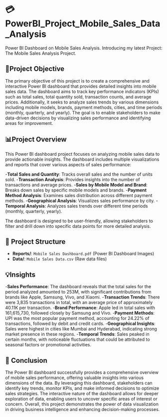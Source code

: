 # 💳 PowerBI_Project_Mobile_Sales_Data_Analysis

Power BI Dashboard on Mobile Sales Analysis. Introducing my latest Project: The Mobile Sales Analysis Project.

## 🎯Project Objective
The primary objective of this project is to create a comprehensive and interactive Power BI dashboard that provides detailed insights into mobile sales data. The dashboard aims to track key performance indicators (KPIs) such as total sales, total quantity sold, transaction counts, and average prices. Additionally, it seeks to analyze sales trends by various dimensions including mobile models, brands, payment methods, cities, and time periods (monthly, quarterly, and yearly). The goal is to enable stakeholders to make data-driven decisions by visualizing sales performance and identifying areas for improvement.

## 📊Project Overview
This Power BI dashboard project focuses on analyzing mobile sales data to provide actionable insights. The dashboard includes multiple visualizations and reports that cover various aspects of sales performance:

-**Total Sales and Quantity**: Tracks overall sales and the number of units sold.
-**Transaction Analysis**: Provides insights into the number of transactions and average prices.
-**Sales by Mobile Model and Brand**: Breaks down sales by specific mobile models and brands.
-**Payment Method Analysis**: Examines sales distribution across different payment methods.
-**Geographical Analysis**: Visualizes sales performance by city.
-**Temporal Analysis**: Analyzes sales trends over different time periods (monthly, quarterly, yearly).

The dashboard is designed to be user-friendly, allowing stakeholders to filter and drill down into specific data points for more detailed analysis.

## 📂 Project Structure
- **Reports/**: `Mobile Sales Dashboard.pdf` (Power BI Dashboard Images)
- **Data/**: `Mobile Sales Data.csv` (Raw data files)

## 💡Insights
-**Sales Performance**: The dashboard reveals that the total sales for the period analyzed amounted to 253M, with significant contributions from brands like Apple, Samsung, Vivo, and Xiaomi.
-**Transaction Trends**: There were 3,835 transactions in total, with an average price of approximately 40.11K per transaction.
-**Brand Performance**: Apple led in total sales with 161,615,730, followed closely by Samsung and Vivo.
-**Payment Methods**: UPI was the most popular payment method, accounting for 24.22% of transactions, followed by debit and credit cards.
-**Geographical Insights**: Sales were highest in cities like Mumbai and Hyderabad, indicating strong market presence in these regions.
-**Temporal Trends**: Sales peaked in certain months, with noticeable fluctuations that could be attributed to seasonal factors or promotional activities.

## 📝 Conclusion
The Power BI dashboard successfully provides a comprehensive overview of mobile sales performance, offering valuable insights into various dimensions of the data. By leveraging this dashboard, stakeholders can identify key trends, monitor KPIs, and make informed decisions to optimize sales strategies. The interactive nature of the dashboard allows for deeper exploration of data, enabling users to uncover specific areas of interest or concern. Overall, this project demonstrates the power of data visualization in driving business intelligence and enhancing decision-making processes.
